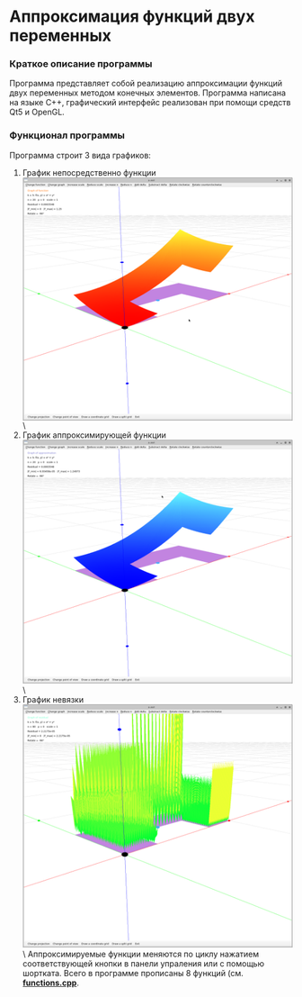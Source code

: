 # Аппроксимация функций двух переменных
### Краткое описание программы
Программа представляет собой реализацию аппроксимации функций двух переменных методом конечных элементов. Программа написана на языке C++, графический интерфейс реализован при помощи средств Qt5 и OpenGL.
### Функционал программы
Программа строит 3 вида графиков:
1. График непосредственно функции
<img src="https://github.com/Petrofan1/Function-approximation/raw/master/Functions%20of%20two%20variables/images/func.png" width="700" align="middle">\\
2. График аппроксимирующей функции
<img src="https://github.com/Petrofan1/Function-approximation/raw/master/Functions%20of%20two%20variables/images/approx.png" width="700" allign="middle">\\
3. График невязки 
<img src="https://github.com/Petrofan1/Function-approximation/raw/master/Functions%20of%20two%20variables/images/residual.png" width="700" allign="middle">\\
Аппроксимируемые функции меняются по циклу нажатием соответствующей кнопки в панели упраления или с помощью шортката. Всего в программе прописаны 8 функций (см. **[functions.cpp](functions.cpp)**.
